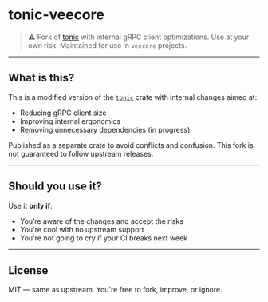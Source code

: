 # tonic-veecore

> ⚠️ Fork of [tonic](https://github.com/hyperium/tonic) with internal gRPC client optimizations. Use at your own risk. Maintained for use in `veecore` projects.

---

## What is this?

This is a modified version of the [`tonic`](https://crates.io/crates/tonic) crate with internal changes aimed at:

- Reducing gRPC client size
- Improving internal ergonomics
- Removing unnecessary dependencies (in progress)

Published as a separate crate to avoid conflicts and confusion. This fork is not guaranteed to follow upstream releases.

---

## Should you use it?

Use it **only if**:

- You’re aware of the changes and accept the risks
- You're cool with no upstream support
- You're not going to cry if your CI breaks next week

---

## License

MIT — same as upstream. You're free to fork, improve, or ignore.

